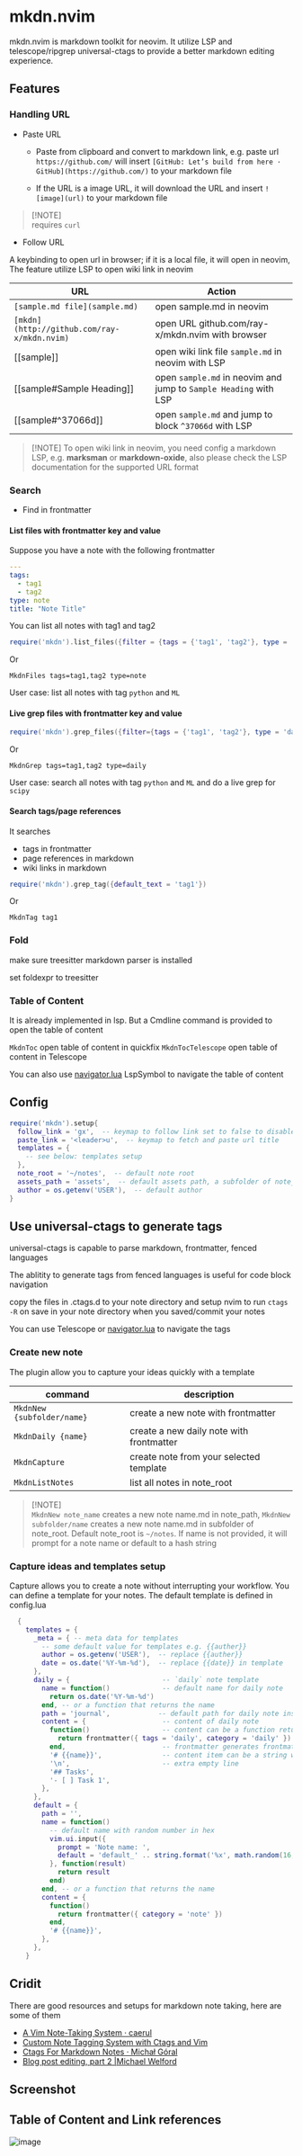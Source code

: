 # mkdn.nvim

mkdn.nvim is markdown toolkit for neovim. It utilize LSP and telescope/ripgrep universal-ctags to provide a better
markdown editing experience.

## Features

### Handling URL

- Paste URL

  - Paste from clipboard and convert to markdown link,
e.g. paste url `https://github.com/` will insert
`[GitHub: Let’s build from here · GitHub](https://github.com/)`
to your markdown file

  - If the URL is a image URL, it will download the URL and
insert `![image](url)` to your markdown file


> [!NOTE]<br> requires `curl`

- Follow URL

A keybinding to open url in browser; if it is a local file, it will open in neovim, The feature utilize LSP to open wiki
link in neovim

| URL                                         | Action                                                           |
| ------------------------------------------- | ---------------------------------------------------------------- |
| `[sample.md file](sample.md)`               | open sample.md in neovim                                         |
| `[mkdn](http://github.com/ray-x/mkdn.nvim)` | open URL github.com/ray-x/mkdn.nvim with browser                 |
| [[sample]]                                  | open wiki link file `sample.md` in neovim with LSP               |
| [[sample#Sample Heading]]                   | open `sample.md` in neovim and jump to `Sample Heading` with LSP |
| [[sample#^37066d]]                          | open `sample.md` and jump to block `^37066d` with LSP            |

> [!NOTE] To open wiki link in neovim, you need config a markdown LSP, e.g. **marksman** or **markdown-oxide**, also
> please check the LSP documentation for the supported URL format

### Search

- Find in frontmatter

#### List files with frontmatter key and value

Suppose you have a note with the following frontmatter

```yml
---
tags:
  - tag1
  - tag2
type: note
title: "Note Title"
```

You can list all notes with tag1 and tag2

```lua
require('mkdn').list_files({filter = {tags = {'tag1', 'tag2'}, type = 'note'}})
```

Or

```vim
MkdnFiles tags=tag1,tag2 type=note
```

User case: list all notes with tag `python` and `ML`

#### Live grep files with frontmatter key and value

```lua
require('mkdn').grep_files({filter={tags = {'tag1', 'tag2'}, type = 'daily'}})
```

Or

```vim
MkdnGrep tags=tag1,tag2 type=daily
```

User case: search all notes with tag `python` and `ML` and do a live grep for `scipy`

#### Search tags/page references

It searches

- tags in frontmatter
- page references in markdown
- wiki links in markdown

```lua
require('mkdn').grep_tag({default_text = 'tag1'})
```

Or

```vim
MkdnTag tag1
```

### Fold

make sure treesitter markdown parser is installed

set foldexpr to treesitter

### Table of Content

It is already implemented in lsp. But a Cmdline command is provided to open the table of content

`MkdnToc` open table of content in quickfix `MkdnTocTelescope` open table of content in Telescope

You can also use [navigator.lua](https://github.com/ray-x/navigator.lua) LspSymbol to navigate the table of content

## Config

```lua
require('mkdn').setup{
  follow_link = 'gx',  -- keymap to follow link set to false to disable
  paste_link = '<leader>u',  -- keymap to fetch and paste url title
  templates = {
    -- see below: templates setup
  },
  note_root = '~/notes',  -- default note root
  assets_path = 'assets',  -- default assets path, a subfolder of note_root
  author = os.getenv('USER'),  -- default author
}
```

## Use universal-ctags to generate tags

universal-ctags is capable to parse markdown, frontmatter, fenced languages

The ablitity to generate tags from fenced languages is useful for code block navigation

copy the files in .ctags.d to your note directory and setup nvim to run `ctags -R` on save in your note directory when
you saved/commit your notes

You can use Telescope or [navigator.lua](https://github.com/ray-x/navigator.lua) to navigate the tags

### Create new note

The plugin allow you to capture your ideas quickly with a template


| command                    | description                              |
| -------------------------- | ---------------------------------------- |
| `MkdnNew {subfolder/name}` | create a new note with frontmatter       |
| `MkdnDaily {name}`         | create a new daily note with frontmatter |
| `MkdnCapture`       | create note from your selected template  |
| `MkdnListNotes`            | list all notes in note_root              |

> [!NOTE]<br> `MkdnNew note_name` creates a new note name.md in note_path, `MkdnNew subfolder/name` creates a new note
> name.md in subfolder of note_root. Default note_root is `~/notes`. If name is not provided, it will prompt for a note
> name or default to a hash string

### Capture ideas and templates setup

Capture allows you to create a note without interrupting your workflow.
You can define a template for your notes. The default template is defined in config.lua

```lua
  {
    templates = {
      _meta = { -- meta data for templates
        -- some default value for templates e.g. {{auther}}
        author = os.getenv('USER'),  -- replace {{auther}}
        date = os.date('%Y-%m-%d'),  -- replace {{date}} in template
      },
      daily = {                       -- `daily` note template
        name = function()             -- default name for daily note
          return os.date('%Y-%m-%d')
        end, -- or a function that returns the name
        path = 'journal',            -- default path for daily note inside note_root
        content = {                   -- content of daily note
          function()                  -- content can be a function return a string or a table
            return frontmatter({ tags = 'daily', category = 'daily' })
          end,                        -- frontmatter generates frontmatter
          '# {{name}}',               -- content item can be a string with meta data
          '\n',                       -- extra empty line
          '## Tasks',
          '- [ ] Task 1',
        },
      },
      default = {
        path = '',
        name = function()
          -- default name with random number in hex
          vim.ui.input({
            prompt = 'Note name: ',
            default = 'default_' .. string.format('%x', math.random(16, 1000000)):sub(1, 4),
          }, function(result)
            return result
          end)
        end, -- or a function that returns the name
        content = {
          function()
            return frontmatter({ category = 'note' })
          end,
          '# {{name}}',
        },
      },
    }
```

## Cridit

There are good resources and setups for markdown note taking, here are some of them

- [A Vim Note-Taking System &middot; caerul](https://caerul.net/post/a-vim-notetaking-system/)
- [Custom Note Tagging System with Ctags and Vim](https://www.edwinwenink.xyz/posts/43-notes_tagging/)
- [Ctags For Markdown Notes &middot; Michał Góral](https://goral.net.pl/post/ctags-for-notes/)
- [Blog post editing, part 2 |Michael Welford](https://its.mw/posts/blog-post-editing-2/)

## Screenshot

## Table of Content and Link references

![image](https://github.com/ray-x/mkdn.nvim/assets/1681295/15d0ca22-da99-4e6f-a016-7f24a90354b8)
